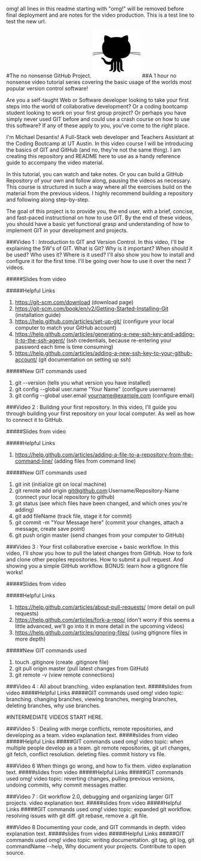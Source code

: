 omg! all lines in this readme starting with "omg!" will be removed before final deployment and are notes for the video production. This is a test line to test the new url.

#The no nonsense GitHub Project. 
![alt tag](img/github_01.png) 
##A 1 hour no nonsense video tutorial series covering the basic usage of the worlds most popular version control software! 

Are you a self-taught Web or Software developer looking to take your first steps into the world of collaborative development? Or a coding bootcamp student looking to work on your first group project? Or perhaps you have simply never used GIT before and could use a crash course on how to use this software? If any of these apply to you, you've come to the right place.

I'm Michael Desantis! A Full-Stack web developer and Teachers Assistant at the Coding Bootcamp at UT Austin. In this video course I will be introducing the basics of GIT and GitHub (and no, they're not the same thing). I am creating this repository and README here to use as a handy reference guide to accompany the video material.

In this tutorial, you can watch and take notes. Or you can build a GitHub Repository of your own and follow along, pausing the videos as necessary. This course is structured in such a way where all the exercises build on the material from the previous videos. I highly recommend building a repository and following along step-by-step.  

The goal of this project is to provide you, the end user, with a brief, concise, and fast-paced instructional on how to use GIT. By the end of these videos, you should have a basic yet functional grasp and understanding of how to implement GIT in your development and projects. 

###Video 1 : Introduction to GIT and Version Control.
In this video, I'll be explaining the 5W's of GIT. What is Git? Why is it important? When should it be used? Who uses it? Where is it used? I'll also show you how to install and configure it for the first time. I'll be going over how to use it over the next 7 videos.  

#####Slides from video

#####Helpful Links

1. https://git-scm.com/download  (download page)
2. https://git-scm.com/book/en/v2/Getting-Started-Installing-Git  (installation guide)
3. https://help.github.com/articles/set-up-git/ (configure your local computer to match your GitHub account)
4. https://help.github.com/articles/generating-a-new-ssh-key-and-adding-it-to-the-ssh-agent/ (ssh credentials, because re-entering your password each time is time consuming)
5. https://help.github.com/articles/adding-a-new-ssh-key-to-your-github-account/ (git documentation on setting up ssh)

#####New GIT commands used

1. git --version  (tells you what version you have installed)
2. git config --global user.name "Your Name"  (configure username)
3. git config --global user.email yourname@example.com  (configure email)

###Video 2 : Building your first repository.
In this video, I'll guide you through building your first repository on your local computer. As well as how to connect it to GitHub. 

#####Slides from video

#####Helpful Links

1. https://help.github.com/articles/adding-a-file-to-a-repository-from-the-command-line/ (adding files from command line)

#####New GIT commands used

1. git init  (initialize git on local machine)
2. git remote add origin git@github.com:Username/Repository-Name  (connect your local repository to github)
3. git status  (see which files have been changed, and which ones you're adding)
4. git add fileName (track file, stage it for commit)
5. git commit -m "Your Message here" (commit your changes, attach a message, create save point)
6. git push origin master (send changes from your computer to GitHub)

###Video 3 : Your first collaborative exercise + basic workflow. 
In this video, I'll show you how to pull the latest changes from GitHub. How to fork and clone other peoples repositories. How to submit a pull request. And showing you a simple GitHub workflow. BONUS: learn how a gitignore file works! 

#####Slides from video

#####Helpful Links

1. https://help.github.com/articles/about-pull-requests/  (more detail on pull requests)
2. https://help.github.com/articles/fork-a-repo/ (don't worry if this seems a little advanced, we'll go into it in more detail in the upcoming videos)
3. https://help.github.com/articles/ignoring-files/ (using gitignore files in more depth)

#####New GIT commands used

1. touch .gitignore  (create .gitignore file)
2. git pull origin master  (pull latest changes from GitHub)
3. git remote -v  (view remote connections)

###Video 4 : All about branching.
video explanation text.
#####slides from video
#####Helpful Links
#####GIT commands used
omg! video topic: branching. changing branches, viewing branches, merging branches, deleting branches, why use branches.

#INTERMEDIATE VIDEOS START HERE.

###Video 5 : Dealing with merge conflicts, remote repositories, and developing as a team. 
video explanation text.
#####slides from video
#####Helpful Links
#####GIT commands used
omg! video topic: when multiple people develop as a team. git remote repositories, git url changes, git fetch, conflict resolution. deleting files. commit history vs file.

###Video 6 When things go wrong, and how to fix them.
video explanation text.
#####slides from video
#####Helpful Links
#####GIT commands used
omg! video topic: reverting changes, pulling previous versions, undoing commits, why commit messages matter.

###Video 7 : Git workflow 2.0, debugging and organizing larger GIT projects. 
video explanation text.
#####slides from video
#####Helpful Links
#####GIT commands used
omg! video topic: expanded git workflow. resolving issues with git diff. git rebase, remove a .git file.

###Video 8 Documenting your code, and GIT commands in depth.
video explanation text.
#####slides from video
#####Helpful Links
#####GIT commands used
omg! video topic: writing documentation. git tag, git log, git commandName --help, Why document your projects. Contribute to open source.
